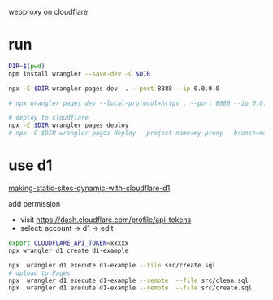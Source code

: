 webproxy on cloudflare
# run 

```bash
DIR=$(pwd)
npm install wrangler --save-dev -C $DIR

npx -C $DIR wrangler pages dev  . --port 8888 --ip 0.0.0.0

# npx wrangler pages dev --local-protocol=https . --port 8888 --ip 0.0.0.0

# deploy to cloudflare
npx -C $DIR wrangler pages deploy
# npx -C $DIR wrangler pages deploy --project-name=my-proxy --branch=main --commit-dirty=true --commit-message="Manual deploy from $DIR"

```

# use d1
[making-static-sites-dynamic-with-cloudflare-d1](https://blog.cloudflare.com/making-static-sites-dynamic-with-cloudflare-d1/)
 
add permission 
- visit https://dash.cloudflare.com/profile/api-tokens
- select: account -> d1 -> edit

```bash
export CLOUDFLARE_API_TOKEN=xxxxx 
npx wrangler d1 create d1-example

npx  wrangler d1 execute d1-example --file src/create.sql
# upload to Pages
npx  wrangler d1 execute d1-example --remote  --file src/clean.sql
npx  wrangler d1 execute d1-example --remote  --file src/create.sql
```

